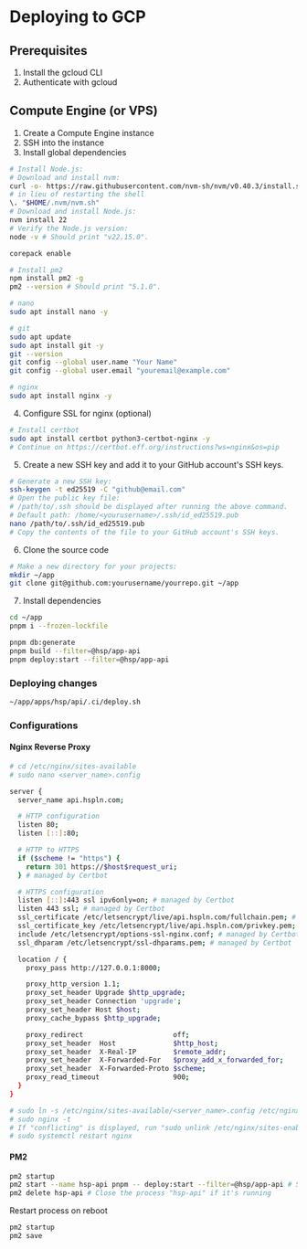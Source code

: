 # Deploying to GCP
## Prerequisites
1. Install the gcloud CLI
2. Authenticate with gcloud

## Compute Engine (or VPS)
1. Create a Compute Engine instance
2. SSH into the instance
3. Install global dependencies

```bash
# Install Node.js:
# Download and install nvm:
curl -o- https://raw.githubusercontent.com/nvm-sh/nvm/v0.40.3/install.sh | bash
# in lieu of restarting the shell
\. "$HOME/.nvm/nvm.sh"
# Download and install Node.js:
nvm install 22
# Verify the Node.js version:
node -v # Should print "v22.15.0".

corepack enable

# Install pm2
npm install pm2 -g
pm2 --version # Should print "5.1.0".

# nano
sudo apt install nano -y

# git
sudo apt update
sudo apt install git -y
git --version
git config --global user.name "Your Name"
git config --global user.email "youremail@example.com"

# nginx
sudo apt install nginx -y
```

4. Configure SSL for nginx (optional)

```bash
# Install certbot
sudo apt install certbot python3-certbot-nginx -y
# Continue on https://certbot.eff.org/instructions?ws=nginx&os=pip
```

5. Create a new SSH key and add it to your GitHub account's SSH keys.
```bash
# Generate a new SSH key:
ssh-keygen -t ed25519 -C "github@email.com"
# Open the public key file:
# /path/to/.ssh should be displayed after running the above command.
# Default path: /home/<yourusername>/.ssh/id_ed25519.pub
nano /path/to/.ssh/id_ed25519.pub
# Copy the contents of the file to your GitHub account's SSH keys.
```

6. Clone the source code

```bash
# Make a new directory for your projects:
mkdir ~/app
git clone git@github.com:yourusername/yourrepo.git ~/app
```

7. Install dependencies

```bash
cd ~/app
pnpm i --frozen-lockfile

pnpm db:generate
pnpm build --filter=@hsp/app-api
pnpm deploy:start --filter=@hsp/app-api
```

### Deploying changes

```bash
~/app/apps/hsp/api/.ci/deploy.sh
```

### Configurations

#### Nginx Reverse Proxy
```bash
# cd /etc/nginx/sites-available
# sudo nano <server_name>.config

server {
  server_name api.hspln.com;

  # HTTP configuration
  listen 80;
  listen [::]:80;

  # HTTP to HTTPS
  if ($scheme != "https") {
    return 301 https://$host$request_uri;
  } # managed by Certbot

  # HTTPS configuration
  listen [::]:443 ssl ipv6only=on; # managed by Certbot
  listen 443 ssl; # managed by Certbot
  ssl_certificate /etc/letsencrypt/live/api.hspln.com/fullchain.pem; # managed by Certbot
  ssl_certificate_key /etc/letsencrypt/live/api.hspln.com/privkey.pem; # managed by Certbot
  include /etc/letsencrypt/options-ssl-nginx.conf; # managed by Certbot
  ssl_dhparam /etc/letsencrypt/ssl-dhparams.pem; # managed by Certbot

  location / {
    proxy_pass http://127.0.0.1:8000;

    proxy_http_version 1.1;
    proxy_set_header Upgrade $http_upgrade;
    proxy_set_header Connection 'upgrade';
    proxy_set_header Host $host;
    proxy_cache_bypass $http_upgrade;

    proxy_redirect                      off;
    proxy_set_header  Host              $http_host;
    proxy_set_header  X-Real-IP         $remote_addr;
    proxy_set_header  X-Forwarded-For   $proxy_add_x_forwarded_for;
    proxy_set_header  X-Forwarded-Proto $scheme;
    proxy_read_timeout                  900;
  }
}

# sudo ln -s /etc/nginx/sites-available/<server_name>.config /etc/nginx/sites-enabled/
# sudo nginx -t
# If "conflicting" is displayed, run "sudo unlink /etc/nginx/sites-enabled/default"
# sudo systemctl restart nginx
```
#### PM2
```bash
pm2 startup
pm2 start --name hsp-api pnpm -- deploy:start --filter=@hsp/app-api # Start the process named "hsp-api"
pm2 delete hsp-api # Close the process "hsp-api" if it's running
```

Restart process on reboot
```bash
pm2 startup
pm2 save
```
